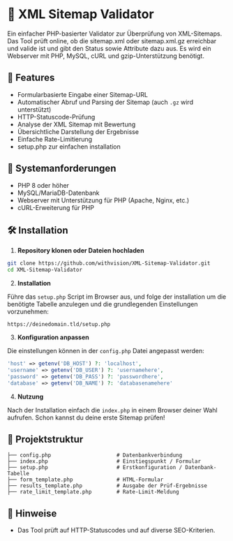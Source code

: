 # 🧭  XML Sitemap Validator
Ein einfacher PHP-basierter Validator zur Überprüfung von XML-Sitemaps. Das Tool prüft online, ob die sitemap.xml oder sitemap.xml.gz erreichbar und valide ist und gibt den Status sowie Attribute dazu aus. Es wird ein Webserver mit PHP, MySQL, cURL und gzip-Unterstützung benötigt.

## 🚀 Features

- Formularbasierte Eingabe einer Sitemap-URL
- Automatischer Abruf und Parsing der Sitemap (auch `.gz` wird unterstützt)
- HTTP-Statuscode-Prüfung
- Analyse der XML Sitemap mit Bewertung
- Übersichtliche Darstellung der Ergebnisse
- Einfache Rate-Limitierung
- setup.php zur einfachen installation

## 🔧 Systemanforderungen

- PHP 8 oder höher
- MySQL/MariaDB-Datenbank
- Webserver mit Unterstützung für PHP (Apache, Nginx, etc.)
- cURL-Erweiterung für PHP

## 🛠️ Installation

1. **Repository klonen oder Dateien hochladen**

```bash
git clone https://github.com/withvision/XML-Sitemap-Validator.git
cd XML-Sitemap-Validator
```

2. **Installation**

Führe das `setup.php` Script im Browser aus, und folge der installation um die benötigte Tabelle anzulegen und die grundlegenden Einstellungen vorzunehmen:

```Webbrowser:
https://deinedomain.tld/setup.php
```

3. **Konfiguration anpassen**

Die einstellungen können in der `config.php` Datei angepasst werden:

```php
'host' => getenv('DB_HOST') ?: 'localhost',
'username' => getenv('DB_USER') ?: 'usernamehere',
'password' => getenv('DB_PASS') ?: 'passwordhere',
'database' => getenv('DB_NAME') ?: 'databasenamehere'
```

4. **Nutzung**

Nach der Installation einfach die `index.php` in einem Browser deiner Wahl aufrufen. Schon kannst du deine erste Sitemap prüfen!

## 📂 Projektstruktur

```
├── config.php                     # Datenbankverbindung
├── index.php                      # Einstiegspunkt / Formular
├── setup.php                      # Erstkonfiguration / Datenbank-Tabelle
├── form_template.php              # HTML-Formular
├── results_template.php           # Ausgabe der Prüf-Ergebnisse
├── rate_limit_template.php        # Rate-Limit-Meldung
```

## 📌 Hinweise

- Das Tool prüft auf HTTP-Statuscodes und auf diverse SEO-Kriterien.
